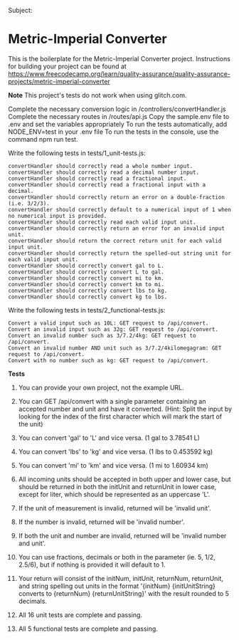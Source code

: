 Subject:

# Metric-Imperial Converter

This is the boilerplate for the Metric-Imperial Converter project. Instructions for building your project can be found at https://www.freecodecamp.org/learn/quality-assurance/quality-assurance-projects/metric-imperial-converter



**Note** This project's tests do not work when using glitch.com.

Complete the necessary conversion logic in /controllers/convertHandler.js
Complete the necessary routes in /routes/api.js
Copy the sample.env file to .env and set the variables appropriately
To run the tests automatically, add NODE_ENV=test in your .env file
To run the tests in the console, use the command npm run test.



Write the following tests in tests/1_unit-tests.js:

    convertHandler should correctly read a whole number input.
    convertHandler should correctly read a decimal number input.
    convertHandler should correctly read a fractional input.
    convertHandler should correctly read a fractional input with a decimal.
    convertHandler should correctly return an error on a double-fraction (i.e. 3/2/3).
    convertHandler should correctly default to a numerical input of 1 when no numerical input is provided.
    convertHandler should correctly read each valid input unit.
    convertHandler should correctly return an error for an invalid input unit.
    convertHandler should return the correct return unit for each valid input unit.
    convertHandler should correctly return the spelled-out string unit for each valid input unit.
    convertHandler should correctly convert gal to L.
    convertHandler should correctly convert L to gal.
    convertHandler should correctly convert mi to km.
    convertHandler should correctly convert km to mi.
    convertHandler should correctly convert lbs to kg.
    convertHandler should correctly convert kg to lbs.



Write the following tests in tests/2_functional-tests.js:

    Convert a valid input such as 10L: GET request to /api/convert.
    Convert an invalid input such as 32g: GET request to /api/convert.
    Convert an invalid number such as 3/7.2/4kg: GET request to /api/convert.
    Convert an invalid number AND unit such as 3/7.2/4kilomegagram: GET request to /api/convert.
    Convert with no number such as kg: GET request to /api/convert.



**Tests**

1. You can provide your own project, not the example URL.

2. You can GET /api/convert with a single parameter containing an accepted number and unit and have it converted. (Hint: Split the input by looking for the index of the first character which will mark the start of the unit)

3. You can convert 'gal' to 'L' and vice versa. (1 gal to 3.78541 L)

4. You can convert 'lbs' to 'kg' and vice versa. (1 lbs to 0.453592 kg)

5. You can convert 'mi' to 'km' and vice versa. (1 mi to 1.60934 km)

6. All incoming units should be accepted in both upper and lower case, but should be returned in both the initUnit and returnUnit in lower case, except for liter, which should be represented as an uppercase 'L'.

7. If the unit of measurement is invalid, returned will be 'invalid unit'.

8. If the number is invalid, returned will be 'invalid number'.

9. If both the unit and number are invalid, returned will be 'invalid number and unit'.

10. You can use fractions, decimals or both in the parameter (ie. 5, 1/2, 2.5/6), but if nothing is provided it will default to 1.

11. Your return will consist of the initNum, initUnit, returnNum, returnUnit, and string spelling out units in the format '{initNum} {initUnitString} converts to {returnNum} {returnUnitString}' with the result rounded to 5 decimals.

12. All 16 unit tests are complete and passing.

13. All 5 functional tests are complete and passing.


